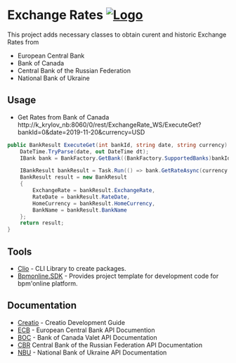 # Exchange Rates  [![Logo](https://www.creatio.com/sites/default/files/2019-10/creatio-main-logo.svg)](https://github.com/sindresorhus/awesome#readme)

This project adds necessary classes to obtain curent and historic Exchange Rates from 
- European Central Bank
- Bank of Canada
- Central Bank of the Russian Federation
- National Bank of Ukraine

## Usage
- Get Rates from Bank of Canada
  http://k_krylov_nb:8060/0/rest/ExchangeRate_WS/ExecuteGet?bankId=0&date=2019-11-20&currency=USD
```C#
public BankResult ExecuteGet(int bankId, string date, string currency) {
    DateTime.TryParse(date, out DateTime dt);
    IBank bank = BankFactory.GetBank((BankFactory.SupportedBanks)bankId);

    IBankResult bankResult = Task.Run(() => bank.GetRateAsync(currency.ToUpper(), dt)).Result;
    BankResult result = new BankResult
    {
        ExchangeRate = bankResult.ExchangeRate,
        RateDate = bankResult.RateDate,
        HomeCurrency = bankResult.HomeCurrency,
        BankName = bankResult.BankName
    };
    return result;
}
```


## Tools
- [Clio](https://github.com/Advance-Technologies-Foundation/clio) - CLI Library to create packages.
- [Bpmonline.SDK](https://www.nuget.org/packages/BpmonlineSDK/) - Provides project template for development code for bpm'online platform.

## Documentation
- [Creatio](https://academy.creatio.com/documents/technic-sdk/7-15/creatio-development-guide) - Creatio Development Guide
- [ECB](https://sdw-wsrest.ecb.europa.eu/help/) - European Central Bank API Documention
- [BOC](https://www.bankofcanada.ca/valet/docs) - Bank of Canada Valet API Documentation
- [CBR](https://www.cbr.ru/development/DWS/) Central Bank of the Russian Federation API Documentation
- [NBU](https://old.bank.gov.ua/control/en/publish/article?art_id=82367624&cat_id=25365629) - National Bank of Ukraine API Documentation